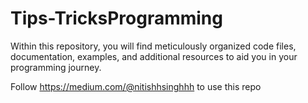 # Tips-TricksProgramming
Within this repository, you will find meticulously organized code files, documentation, examples, and additional resources to aid you in your programming journey.

Follow https://medium.com/@nitishhsinghhh to use this repo

